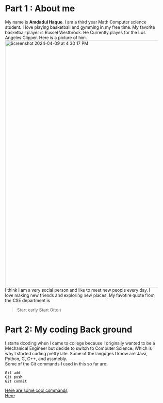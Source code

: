 # Part 1 : About me 
My name is **Amdadul Haque**. I am a third year Math Computer science student. I love playing basketball and gymming in my free time. My favorite basketball player is Russel Westbrook.
He Currently playes for the Los Angeles Clipper. Here is a picture of him.  
<img width="811" alt="Screenshot 2024-04-09 at 4 30 17 PM" src="https://github.com/Amdau1/CSE110/assets/122418243/9745bb15-864a-493b-a641-a13184cd1703">  
I think I am a very social person and like to meet new people every day. I love making new friends and exploring new places. My favotire quote from the CSE department is  
> Start early Start Often
# Part 2: My coding Back ground  
I starte dcoding when I came to college because I originally wanted to be a Mechanical Engineer but decide to switch to Computer Science. Which is why I started coding pretty late. 
Some of the languges I know are Java, Python, C, C++, and assmebly.  
Some of the Git commands I used in this so far are:  
```
Git add 
Git push
Git commit 
```
[Here are some cool commands](https://www.geeksforgeeks.org/grep-command-in-unixlinux/)  
[Here](CSE110/Screenshots.md)
